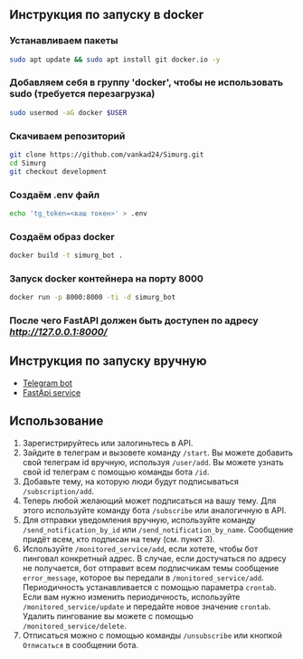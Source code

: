 ## Инструкция по запуску в docker
### Устанавливаем пакеты
```bash
sudo apt update && sudo apt install git docker.io -y
```
### Добавляем себя в группу 'docker', чтобы не использовать **sudo** (требуется перезагрузка)
```bash
sudo usermod -aG docker $USER
```
### Скачиваем репозиторий
```bash
git clone https://github.com/vankad24/Simurg.git
cd Simurg
git checkout development
```
### Создаём .env файл
```bash
echo 'tg_token=<ваш токен>' > .env
```
### Создаём образ docker
```bash
docker build -t simurg_bot .
```
### Запуск docker контейнера на порту 8000
```bash
docker run -p 8000:8000 -ti -d simurg_bot
```
### После чего FastAPI должен быть доступен по адресу *http://127.0.0.1:8000/*

## Инструкция по запуску вручную
- [Telegram bot](/telegram_bot/README.md)
- [FastApi service](/fast_api/README.md)

## Использование
1. Зарегистрируйтесь или залогиньтесь в API.
2. Зайдите в телеграм и вызовете команду `/start`. Вы можете добавить свой телеграм id вручную, используя `/user/add`. Вы можете узнать свой id телеграм с помощью команды бота `/id`.
3. Добавьте тему, на которую люди будут подписываться `/subscription/add`.
4. Теперь любой желающий может подписаться на вашу тему. Для этого используйте команду бота `/subscribe` или аналогичную в API.
5. Для отправки уведомления вручную, используйте команду `/send_notification_by_id` или `/send_notification_by_name`. Сообщение придёт всем, кто подписан на тему (см. пункт 3).
6. Используйте `/monitored_service/add`, если хотете, чтобы бот пинговал конкретный адрес. В случае, если достучаться по адресу не получается, бот отправит всем подписчикам темы сообщение `error_message`, которое вы передали в `/monitored_service/add`. Периодичность устанавливается с помощью параметра `crontab`. Если вам нужно изменить периодичность, используйте `/monitored_service/update` и передайте новое значение `crontab`. Удалить пингование вы можете с помощью `/monitored_service/delete`.
7. Отписаться можно с помощью команды `/unsubscribe` или кнопкой `Отписаться` в сообщении бота.
